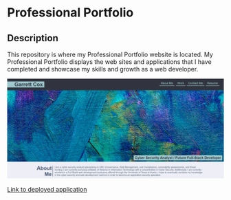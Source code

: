 # Professional Portfolio

## Description 

This repository is where my Professional Portfolio website is located. My Professional Portfolio displays the web sites and applications that I have completed and showcase my skills and growth as a web developer.

![Image of Professional Portfolio](https://github.com/gacx89/professional-portfolio/blob/main/assets/images/screenshot.PNG?raw=true) 

[Link to deployed application](https://gacx89.github.io/professional-portfolio/index.html)